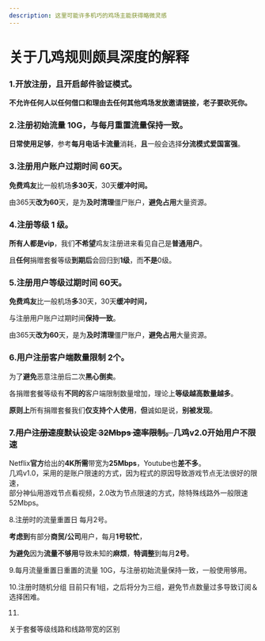 ```yaml
---
description: 这里可能许多机巧的鸡场主能获得略微灵感
---
```


# 关于几鸡规则颇具深度的解释

### **1.开放注册，且开启邮件验证模式。**

**不允许任何人以任何借口和理由去任何其他鸡场发放邀请链接，老子要砍死你。**

### **2.注册初始流量 10G，与每月重置流量保持一致。**

**日常使用足够**，参考**每月电话卡流量**消耗，**且**一般会选择**分流模式爱国富强**。

### **3.注册用户账户过期时间 60天。**

**免费鸡友**比一般机场**多30天**，30天**缓冲时间。**

 由365天**改为60**天，是为**及时清理**僵尸账户，**避免占用**大量资源。

### 4.注册等级 1 级。

**所有人都是vip**，我们**不希望**鸡友注册进来看见自己是**普通用户**。 

且**任何**捐赠套餐等级**到期后**会回归到**1级**，而**不是**0级。

### 5.注册用户等级过期时间 60天。

**免费鸡友**比一般机场**多**30天，30天**缓冲时间，**

与注册用户账户过期时间**保持一致**。

由365天**改为60**天，是为**及时清理**僵尸账户，**避免占用**大量资源。

### 6.用户注册客户端数量限制 2个。

为了**避免**恶意注册后二次**黑心倒卖**。

各捐赠套餐等级有**不同的**客户端限制数量增加，理论上**等级越高数量越多**。

**原则上**所有捐赠套餐我们**仅支持个人使用**，**但**诚如是说，**别被发现**。

### 7.~~用户注册速度默认设定 32Mbps 速率限制。~~几鸡v2.0开始用户不限速

Netflix**官方**给出的**4K所需**带宽为**25Mbps**，Youtube也**差不多**。  
几鸡v1.0，采用的是账户限速的方式，因为程式的原因导致游戏节点无法很好的限速，  
部分神仙用游戏节点看视频，2.0改为节点限速的方式，除特殊线路外一般限速52Mbps。

8.注册时的流量重置日 每月2号。

**考虑到**有部分**商贸/公司**用户，每月**1号较忙**，

**为避免**因为**流量不够用**导致未知的**麻烦**，**特调整**到每月**2号**。

9.每月流量重置日重置的流量 10G，与注册初始流量保持一致，一般使用够用。

10.注册时随机分组 目前只有1组，之后将分为三组，避免节点数量过多导致订阅＆选择困难。

11.





关于套餐等级线路和线路带宽的区别

